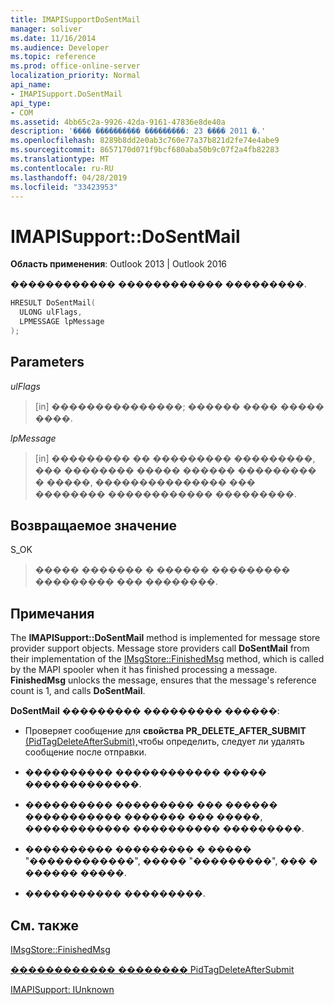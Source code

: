 ```yaml
---
title: IMAPISupportDoSentMail
manager: soliver
ms.date: 11/16/2014
ms.audience: Developer
ms.topic: reference
ms.prod: office-online-server
localization_priority: Normal
api_name:
- IMAPISupport.DoSentMail
api_type:
- COM
ms.assetid: 4bb65c2a-9926-42da-9161-47836e8de40a
description: '���� ���������� ���������: 23 ���� 2011 �.'
ms.openlocfilehash: 8289b8dd2e0ab3c760e77a37b821d2fe74e4abe9
ms.sourcegitcommit: 8657170d071f9bcf680aba50b9c07f2a4fb82283
ms.translationtype: MT
ms.contentlocale: ru-RU
ms.lasthandoff: 04/28/2019
ms.locfileid: "33423953"
---
```

# <a name="imapisupportdosentmail"></a>IMAPISupport::DoSentMail

  
  
**Область применения**: Outlook 2013 | Outlook 2016 
  
������������ ������������ ���������.
  
```cpp
HRESULT DoSentMail(
  ULONG ulFlags,
  LPMESSAGE lpMessage
);
```

## <a name="parameters"></a>Parameters

 _ulFlags_
  
> [in] ���������������; ������ ���� ����� ����.
    
 _lpMessage_
  
> [in] ��������� �� ��������� ���������, ��� �������� ����� ������ ��������� � �����, ��������������� ��� �������� ������������ ���������.
    
## <a name="return-value"></a>Возвращаемое значение

S_OK 
  
> ����� ������� � ������ ��������� ��������� ��� ��������.
    
## <a name="remarks"></a>Примечания

The **IMAPISupport::DoSentMail** method is implemented for message store provider support objects. Message store providers call **DoSentMail** from their implementation of the [IMsgStore::FinishedMsg](imsgstore-finishedmsg.md) method, which is called by the MAPI spooler when it has finished processing a message. **FinishedMsg** unlocks the message, ensures that the message's reference count is 1, and calls **DoSentMail**.
  
 **DoSentMail** ��������� ��������� ������: 
  
- Проверяет сообщение для **свойства PR_DELETE_AFTER_SUBMIT** [(PidTagDeleteAfterSubmit),](pidtagdeleteaftersubmit-canonical-property.md)чтобы определить, следует ли удалять сообщение после отправки.
    
- ���������� ������������ ����� �������������.
    
- ���������� ��������� ��� ������ ����������� ������� ��� �����, ������������ ���������� ���������.
    
- ���������� ��������� � ����� "������������", ����� "���������", ��� � ������ �����.
    
- ����������� ���������.
    
## <a name="see-also"></a>См. также



[IMsgStore::FinishedMsg](imsgstore-finishedmsg.md)
  
[������������ �������� PidTagDeleteAfterSubmit](pidtagdeleteaftersubmit-canonical-property.md)
  
[IMAPISupport: IUnknown](imapisupportiunknown.md)

